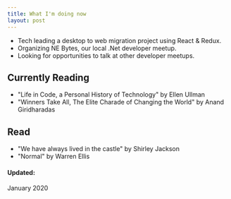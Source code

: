 ```yaml
---
title: What I'm doing now
layout: post
---
```


- Tech leading a desktop to web migration project using React & Redux. 
- Organizing NE Bytes, our local .Net developer meetup.
- Looking for opportunities to talk at other developer meetups.


## Currently Reading

- "Life in Code, a Personal History of Technology" by Ellen Ullman
- "Winners Take All, The Elite Charade of Changing the World" by Anand Giridharadas


## Read 

- "We have always lived in the castle" by Shirley Jackson
- "Normal" by Warren Ellis


#### Updated: 

January 2020
